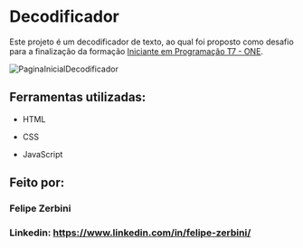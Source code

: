 # Decodificador

Este projeto é um decodificador de texto, ao qual foi proposto como desafio para a finalização da formação [Iniciante em Programação T7 - ONE](https://cursos.alura.com.br/certificate/felipezerbini/challenge-decodificador-texto).


![PaginaInicialDecodificador](https://github.com/user-attachments/assets/6000a0cb-e87a-44ee-b3fd-49f19d1690ce)

## Ferramentas utilizadas:

* HTML

* CSS
  
* JavaScript

## Feito por:

### Felipe Zerbini

### Linkedin: https://www.linkedin.com/in/felipe-zerbini/
